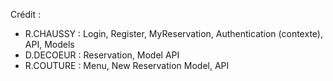 Crédit :

- R.CHAUSSY : Login, Register, MyReservation, Authentication (contexte), API, Models
- D.DECOEUR : Reservation, Model API
- R.COUTURE : Menu, New Reservation Model, API
